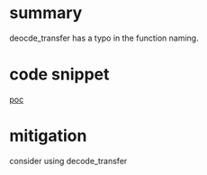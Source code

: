 # summary

deocde_transfer has a typo in the function naming. 

# code snippet

[poc](https://github.com/code-423n4/2024-08-chakra/blob/d0d45ae1d26ca1b87034e67180fac07ce9642fd9/solidity/handler/contracts/ERC20CodecV1.sol#L65)

# mitigation

consider using decode_transfer